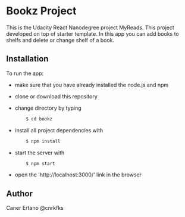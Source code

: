 # Bookz Project

This is the Udacity React Nanodegree project MyReads. This project developed on top of starter template.
In this app you can add books to shelfs and delete or change shelf of a book. 

## Installation

To run the app:

* make sure that you have already installed the node.js and npm

* clone or download this repository

* change directory by typing 
    ```sh
        $ cd bookz
    ```
* install all project dependencies with 
    ```sh
        $ npm install
    ```
* start the server with
    ```sh
        $ npm start
    ```
* open the 'http://localhost:3000/' link in the browser

## Author

Caner Ertano @cnrkfks
